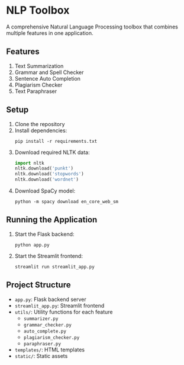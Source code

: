 # NLP Toolbox

A comprehensive Natural Language Processing toolbox that combines multiple features in one application.

## Features

1. Text Summarization
2. Grammar and Spell Checker
3. Sentence Auto Completion
4. Plagiarism Checker
5. Text Paraphraser

## Setup

1. Clone the repository
2. Install dependencies:
   ```
   pip install -r requirements.txt
   ```
3. Download required NLTK data:
   ```python
   import nltk
   nltk.download('punkt')
   nltk.download('stopwords')
   nltk.download('wordnet')
   ```
4. Download SpaCy model:
   ```
   python -m spacy download en_core_web_sm
   ```

## Running the Application

1. Start the Flask backend:
   ```
   python app.py
   ```
2. Start the Streamlit frontend:
   ```
   streamlit run streamlit_app.py
   ```

## Project Structure

- `app.py`: Flask backend server
- `streamlit_app.py`: Streamlit frontend
- `utils/`: Utility functions for each feature
  - `summarizer.py`
  - `grammar_checker.py`
  - `auto_complete.py`
  - `plagiarism_checker.py`
  - `paraphraser.py`
- `templates/`: HTML templates
- `static/`: Static assets